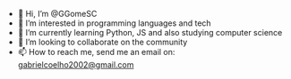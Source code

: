 - 👋 Hi, I’m @GGomeSC
- 👀 I’m interested in programming languages and tech
- 🌱 I’m currently learning Python, JS and also studying computer science
- 💞️ I’m looking to collaborate on the community
- 📫 How to reach me, send me an email on: gabrielcoelho2002@gmail.com
